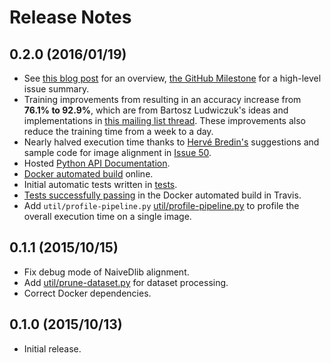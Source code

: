 # Release Notes

## 0.2.0 (2016/01/19)
+ See [this blog post](http://bamos.github.io/2016/01/19/openface-0.2.0/)
  for an overview,
  [the GitHub Milestone](https://github.com/cmusatyalab/openface/milestones/v0.2.0)
  for a high-level issue summary.
+ Training improvements from resulting in an accuracy increase from **76.1% to 92.9%**,
  which are from Bartosz Ludwiczuk's ideas and implementations in
  [this mailing list thread](https://groups.google.com/forum/#!topic/cmu-openface/dcPh883T1rk).
  These improvements also reduce the training time from a week to a day.
+ Nearly halved execution time thanks to [Hervé Bredin's](http://herve.niderb.fr/)
  suggestions and sample code for image alignment in
  [Issue 50](https://github.com/cmusatyalab/openface/issues/50).
+ Hosted
  [Python API Documentation](http://openface-api.readthedocs.org/en/latest/index.html).
+ [Docker automated build](https://hub.docker.com/r/bamos/openface) online.
+ Initial automatic tests written in [tests](https://github.com/cmusatyalab/openface/tree/0.2.0/tests).
+ [Tests successfully passing](https://travis-ci.org/cmusatyalab/openface/branches)
  in the Docker automated build in Travis.
+ Add `util/profile-pipeline.py`
  [util/profile-pipeline.py](https://github.com/cmusatyalab/openface/tree/0.2.0/util/profile-pipeline.py)
  to profile the overall execution time on a single image.

## 0.1.1 (2015/10/15)
+ Fix debug mode of NaiveDlib alignment.
+ Add
  [util/prune-dataset.py](https://github.com/cmusatyalab/openface/tree/0.1.1/util/prune-dataset.py)
  for dataset processing.
+ Correct Docker dependencies.

## 0.1.0 (2015/10/13)
+ Initial release.
